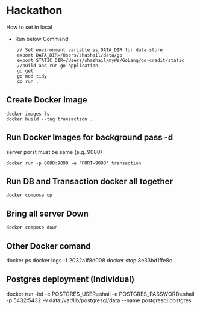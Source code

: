 # Hackathon
How to set in local
* Run below Command
```
    // Set environment variable as DATA_DIR for data store
    export DATA_DIR=/Users/shashail/data/go
    export STATIC_DIR=/Users/shashail/myWs/GoLang/go-credit/static
    //build and run go application
    go get
    go mod tidy
    go run .
```

## Create Docker Image
```
docker images ls
docker build --tag transaction .
```

## Run Docker Images for background pass -d 
server porst must be same (e.g. 9080)
``` 
docker run -p 8080:9090 -e "PORT=9090" transaction  
```

## Run DB and Transaction docker all together 
```
docker compose up
```

## Bring all server Down
```
docker compose down
```

## Other Docker comand 
docker ps
docker logs -f 2032a1f8d008
docker stop 8e33bd1ffe8c


## Postgres deployment (Individual)
docker run -itd -e POSTGRES_USER=shail -e POSTGRES_PASSWORD=shail -p 5432:5432 -v data:/var/lib/postgresql/data --name postgresql postgres




